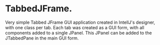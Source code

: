 # TabbedJFrame.
Very simple Tabbed JFrame GUI application created in IntellJ's designer, with one class per tab. Each tab was created as a GUI form, with all components added to a single JPanel. This JPanel can be added to the JTabbedPane in the main GUI form.
